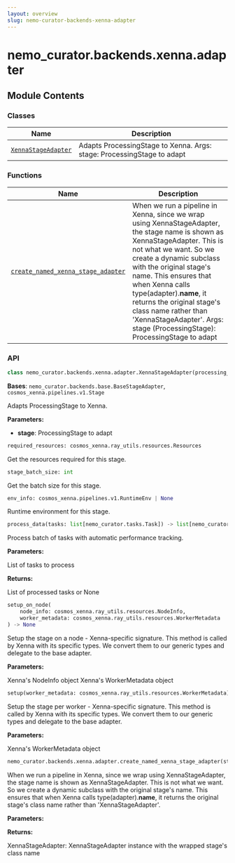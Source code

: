 ```yaml
---
layout: overview
slug: nemo-curator-backends-xenna-adapter
---
```


# nemo_curator.backends.xenna.adapter



## Module Contents

### Classes

| Name | Description |
|------|-------------|
| [`XennaStageAdapter`](#nemo_curatorbackendsxennaadapterxennastageadapter) | Adapts ProcessingStage to Xenna. Args: stage: ProcessingStage to adapt |

### Functions

| Name | Description |
|------|-------------|
| [`create_named_xenna_stage_adapter`](#nemo_curatorbackendsxennaadaptercreate_named_xenna_stage_adapter) | When we run a pipeline in Xenna, since we wrap using XennaStageAdapter, the stage name is shown as XennaStageAdapter. This is not what we want. So we create a dynamic subclass with the original stage's name. This ensures that when Xenna calls type(adapter).__name__, it returns the original stage's class name rather than 'XennaStageAdapter'. Args: stage (ProcessingStage): ProcessingStage to adapt |

### API

```python
class nemo_curator.backends.xenna.adapter.XennaStageAdapter(processing_stage: nemo_curator.stages.base.ProcessingStage)
```

**Bases**: `nemo_curator.backends.base.BaseStageAdapter`, `cosmos_xenna.pipelines.v1.Stage`

Adapts ProcessingStage to Xenna.

**Parameters:**

- **stage**: ProcessingStage to adapt

```python
required_resources: cosmos_xenna.ray_utils.resources.Resources
```

Get the resources required for this stage.


```python
stage_batch_size: int
```

Get the batch size for this stage.


```python
env_info: cosmos_xenna.pipelines.v1.RuntimeEnv | None
```

Runtime environment for this stage.


```python
process_data(tasks: list[nemo_curator.tasks.Task]) -> list[nemo_curator.tasks.Task] | None
```

Process batch of tasks with automatic performance tracking.

**Parameters:**

<ParamField path="tasks" type="list[nemo_curator.tasks.Task]">
  List of tasks to process
</ParamField>

**Returns:**

List of processed tasks or None


```python
setup_on_node(
    node_info: cosmos_xenna.ray_utils.resources.NodeInfo,
    worker_metadata: cosmos_xenna.ray_utils.resources.WorkerMetadata
) -> None
```

Setup the stage on a node - Xenna-specific signature.
This method is called by Xenna with its specific types. We convert them
to our generic types and delegate to the base adapter.

**Parameters:**

<ParamField path="node_info" type="cosmos_xenna.ray_utils.resources.NodeInfo">
  Xenna's NodeInfo object
</ParamField>

<ParamField path="worker_metadata" type="cosmos_xenna.ray_utils.resources.WorkerMetadata">
  Xenna's WorkerMetadata object
</ParamField>


```python
setup(worker_metadata: cosmos_xenna.ray_utils.resources.WorkerMetadata) -> None
```

Setup the stage per worker - Xenna-specific signature.
This method is called by Xenna with its specific types. We convert them
to our generic types and delegate to the base adapter.

**Parameters:**

<ParamField path="worker_metadata" type="cosmos_xenna.ray_utils.resources.WorkerMetadata">
  Xenna's WorkerMetadata object
</ParamField>


```python
nemo_curator.backends.xenna.adapter.create_named_xenna_stage_adapter(stage: nemo_curator.stages.base.ProcessingStage) -> nemo_curator.backends.xenna.adapter.XennaStageAdapter
```

When we run a pipeline in Xenna, since we wrap using XennaStageAdapter,
the stage name is shown as XennaStageAdapter. This is not what we want.
So we create a dynamic subclass with the original stage's name.
This ensures that when Xenna calls type(adapter).__name__, it returns the
original stage's class name rather than 'XennaStageAdapter'.

**Parameters:**

**Returns:**

XennaStageAdapter: XennaStageAdapter instance with the wrapped stage's class name


